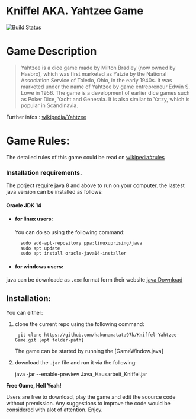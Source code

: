 # Kniffel AKA. Yahtzee Game

[![Build Status](https://travis-ci.org/joemccann/dillinger.svg?branch=master)](https://travis-ci.org/joemccann/dillinger)

# Game Description 
> Yahtzee is a dice game made by Milton Bradley (now owned by Hasbro), which was first
> marketed as Yatzie by the National Association Service of Toledo, Ohio, in the early 1940s. It was 
> marketed under the name of Yahtzee by game entrepreneur Edwin S. Lowe in 1956. The game is a 
> development of earlier dice games such as Poker Dice, Yacht and Generala. It is also similar to
> Yatzy, which is popular in Scandinavia.

Further infos : [wikipedia/Yahtzee]

# Game Rules:
The detailed rules of this game could be read on [wikipedia#rules]

### Installation requirements.
The porject require java 8 and above to run on your computer.
the lastest java version can be installed as follows:
#### Oracle JDK 14
- #### for linux users:
     You can do so using the following command:

        sudo add-apt-repository ppa:linuxuprising/java
        sudo apt update
        sudo apt install oracle-java14-installer
        
- #### for windows users: 
 java can be downloade as `.exe` format form their website [java Download](https://github.com/hakunamatata97k/Kniffel-Yahtzee-Game/blob/master/src/Kniffel/Gui/GameWindow.java)


## Installation:
 
 You can either: 
 
 1. clone the current repo using the following command:
 
         git clone https://github.com/hakunamatata97k/Kniffel-Yahtzee-Game.git [opt folder-path]
    The game can be started by running the [GameWindow.java]
2. download the `.jar` file and run it via the following: 
        
    java -jar --enable-preview Java_Hausarbeit_Kniffel.jar




**Free Game, Hell Yeah!**



Users are free to download, play the game and edit the scource code without premission.
Any suggestions to improve the code would be considered with alot of attention. 
Enjoy.


   [java Download]:<https://www.oracle.com/java/technologies/javase-jdk14-downloads.html>
   [wikipedia/Yahtzee]:<https://en.wikipedia.org/wiki/Yahtzee>
   [wikipedia#rules]:<https://en.wikipedia.org/wiki/Yahtzee#Rules>
   
